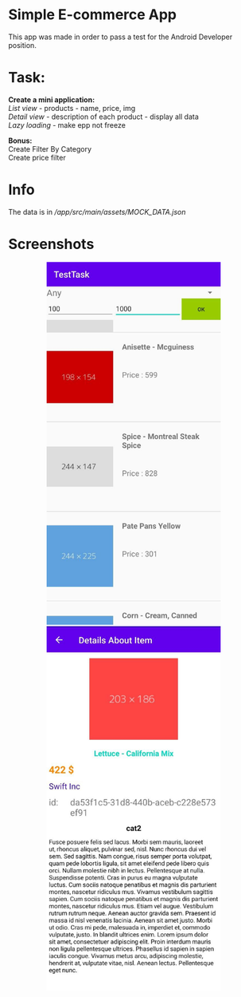 # Simple E-commerce App

This app was made in order to pass a test for the Android Developer position.

# Task:
<b>Create a mini application:</b><br>
<i>List view</i> - products - name, price, img<br>
<i>Detail view</i> - description of each product - display all data<br>
<i>Lazy loading</i> - make epp not freeze<br>

<b>Bonus:</b><br>
Create Filter By Category<br>
Create price filter

# Info
The data is in <i>/app/src/main/assets/MOCK_DATA.json</i> 

# Screenshots

<p align="center">
  <img src="https://github.com/Naramig/Simple_E-commerce_App/blob/master/photo5440847880786128337.jpg" width="350" title="hover text">
  <img src="https://github.com/Naramig/Simple_E-commerce_App/blob/master/photo5440847880786128338.jpg" width="350" alt="accessibility text">
</p>
